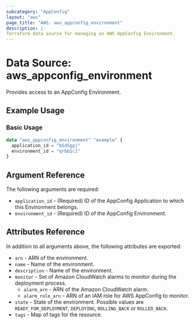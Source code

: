```yaml
---
subcategory: "AppConfig"
layout: "aws"
page_title: "AWS: aws_appconfig_environment"
description: |-
Terraform data source for managing an AWS AppConfig Environment.
---
```


# Data Source: aws_appconfig_environment

Provides access to an AppConfig Environment.

## Example Usage

### Basic Usage

```terraform
data "aws_appconfig_environment" "example" {
  application_id = "b5d5gpj"
  environment_id = "qrbb1c1"
}
```

## Argument Reference

The following arguments are required:

* `application_id` - (Required) ID of the AppConfig Application to which this Environment belongs.
* `environment_id` - (Required) ID of the AppConfig Environment.

## Attributes Reference

In addition to all arguments above, the following attributes are exported:

* `arn` - ARN of the environment.
* `name` - Name of the environment.
* `description` - Name of the environment.
* `monitor` - Set of Amazon CloudWatch alarms to monitor during the deployment process.
    * `alarm_arn` - ARN of the Amazon CloudWatch alarm.
    * `alarm_role_arn` - ARN of an IAM role for AWS AppConfig to monitor.
* `state` - State of the environment. Possible values are `READY_FOR_DEPLOYMENT`, `DEPLOYING`, `ROLLING_BACK`
  or `ROLLED_BACK`.
* `tags` - Map of tags for the resource.

